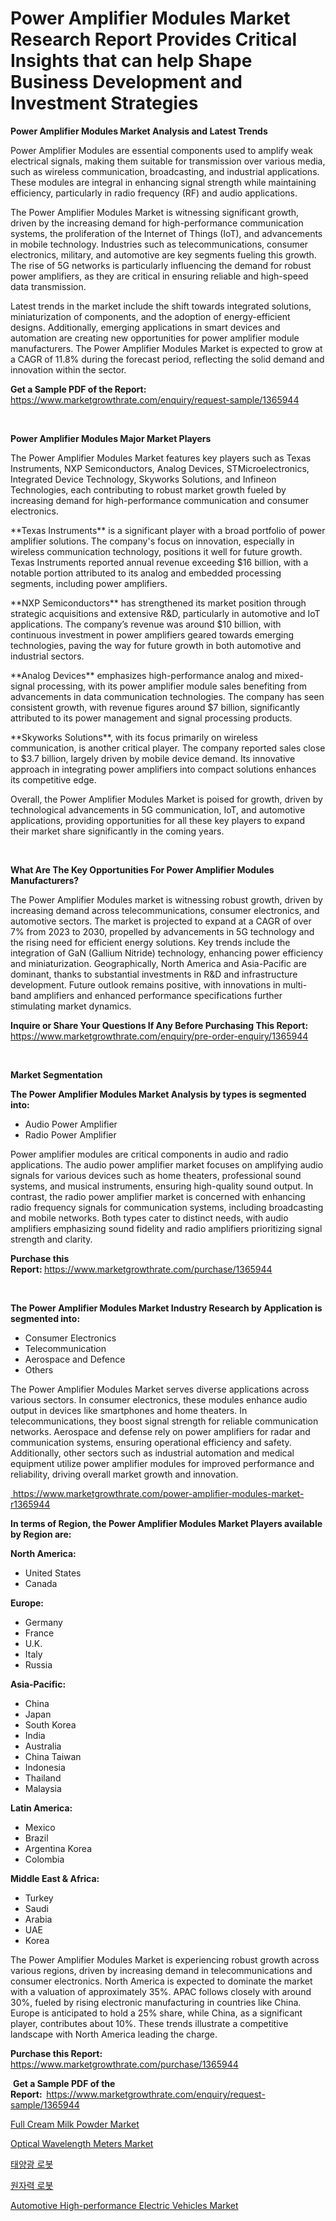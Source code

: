 <p><h1>Power Amplifier Modules Market Research Report Provides Critical Insights that can help Shape Business Development and Investment Strategies</h1></p><p><strong>Power Amplifier Modules Market Analysis and Latest Trends</strong></p>
<p><p>Power Amplifier Modules are essential components used to amplify weak electrical signals, making them suitable for transmission over various media, such as wireless communication, broadcasting, and industrial applications. These modules are integral in enhancing signal strength while maintaining efficiency, particularly in radio frequency (RF) and audio applications.</p><p>The Power Amplifier Modules Market is witnessing significant growth, driven by the increasing demand for high-performance communication systems, the proliferation of the Internet of Things (IoT), and advancements in mobile technology. Industries such as telecommunications, consumer electronics, military, and automotive are key segments fueling this growth. The rise of 5G networks is particularly influencing the demand for robust power amplifiers, as they are critical in ensuring reliable and high-speed data transmission.</p><p>Latest trends in the market include the shift towards integrated solutions, miniaturization of components, and the adoption of energy-efficient designs. Additionally, emerging applications in smart devices and automation are creating new opportunities for power amplifier module manufacturers. The Power Amplifier Modules Market is expected to grow at a CAGR of 11.8% during the forecast period, reflecting the solid demand and innovation within the sector.</p></p>
<p><strong>Get a Sample PDF of the Report:&nbsp;</strong> <a href="https://www.marketgrowthrate.com/enquiry/request-sample/1365944">https://www.marketgrowthrate.com/enquiry/request-sample/1365944</a></p>
<p>&nbsp;</p>
<p><strong>Power Amplifier Modules Major Market Players</strong></p>
<p><p>The Power Amplifier Modules Market features key players such as Texas Instruments, NXP Semiconductors, Analog Devices, STMicroelectronics, Integrated Device Technology, Skyworks Solutions, and Infineon Technologies, each contributing to robust market growth fueled by increasing demand for high-performance communication and consumer electronics.</p><p>**Texas Instruments** is a significant player with a broad portfolio of power amplifier solutions. The company's focus on innovation, especially in wireless communication technology, positions it well for future growth. Texas Instruments reported annual revenue exceeding $16 billion, with a notable portion attributed to its analog and embedded processing segments, including power amplifiers.</p><p>**NXP Semiconductors** has strengthened its market position through strategic acquisitions and extensive R&D, particularly in automotive and IoT applications. The company’s revenue was around $10 billion, with continuous investment in power amplifiers geared towards emerging technologies, paving the way for future growth in both automotive and industrial sectors.</p><p>**Analog Devices** emphasizes high-performance analog and mixed-signal processing, with its power amplifier module sales benefiting from advancements in data communication technologies. The company has seen consistent growth, with revenue figures around $7 billion, significantly attributed to its power management and signal processing products. </p><p>**Skyworks Solutions**, with its focus primarily on wireless communication, is another critical player. The company reported sales close to $3.7 billion, largely driven by mobile device demand. Its innovative approach in integrating power amplifiers into compact solutions enhances its competitive edge.</p><p>Overall, the Power Amplifier Modules Market is poised for growth, driven by technological advancements in 5G communication, IoT, and automotive applications, providing opportunities for all these key players to expand their market share significantly in the coming years.</p></p>
<p>&nbsp;</p>
<p><strong>What Are The Key Opportunities For Power Amplifier Modules Manufacturers?</strong></p>
<p><p>The Power Amplifier Modules market is witnessing robust growth, driven by increasing demand across telecommunications, consumer electronics, and automotive sectors. The market is projected to expand at a CAGR of over 7% from 2023 to 2030, propelled by advancements in 5G technology and the rising need for efficient energy solutions. Key trends include the integration of GaN (Gallium Nitride) technology, enhancing power efficiency and miniaturization. Geographically, North America and Asia-Pacific are dominant, thanks to substantial investments in R&D and infrastructure development. Future outlook remains positive, with innovations in multi-band amplifiers and enhanced performance specifications further stimulating market dynamics.</p></p>
<p><strong>Inquire or Share Your Questions If Any Before Purchasing This Report:</strong> <a href="https://www.marketgrowthrate.com/enquiry/pre-order-enquiry/1365944">https://www.marketgrowthrate.com/enquiry/pre-order-enquiry/1365944</a></p>
<p>&nbsp;</p>
<p><strong>Market Segmentation</strong></p>
<p><strong>The Power Amplifier Modules Market Analysis by types is segmented into:</strong></p>
<p><ul><li>Audio Power Amplifier</li><li>Radio Power Amplifier</li></ul></p>
<p><p>Power amplifier modules are critical components in audio and radio applications. The audio power amplifier market focuses on amplifying audio signals for various devices such as home theaters, professional sound systems, and musical instruments, ensuring high-quality sound output. In contrast, the radio power amplifier market is concerned with enhancing radio frequency signals for communication systems, including broadcasting and mobile networks. Both types cater to distinct needs, with audio amplifiers emphasizing sound fidelity and radio amplifiers prioritizing signal strength and clarity.</p></p>
<p><strong>Purchase this Report:&nbsp;</strong><a href="https://www.marketgrowthrate.com/purchase/1365944">https://www.marketgrowthrate.com/purchase/1365944</a></p>
<p>&nbsp;</p>
<p><strong>The Power Amplifier Modules Market Industry Research by Application is segmented into:</strong></p>
<p><ul><li>Consumer Electronics</li><li>Telecommunication</li><li>Aerospace and Defence</li><li>Others</li></ul></p>
<p><p>The Power Amplifier Modules Market serves diverse applications across various sectors. In consumer electronics, these modules enhance audio output in devices like smartphones and home theaters. In telecommunications, they boost signal strength for reliable communication networks. Aerospace and defense rely on power amplifiers for radar and communication systems, ensuring operational efficiency and safety. Additionally, other sectors such as industrial automation and medical equipment utilize power amplifier modules for improved performance and reliability, driving overall market growth and innovation.</p></p>
<p><a href="https://www.marketgrowthrate.com/power-amplifier-modules-market-r1365944">&nbsp;https://www.marketgrowthrate.com/power-amplifier-modules-market-r1365944</a></p>
<p><strong>In terms of Region, the Power Amplifier Modules Market Players available by Region are:</strong></p>
<p>
    <p> <strong> North America: </strong>
        <ul>
            <li>United States</li>
            <li>Canada</li>
        </ul>
        </p> 
    <p> <strong> Europe: </strong>
        <ul>
            <li>Germany</li>
            <li>France</li>
            <li>U.K.</li>
            <li>Italy</li>
            <li>Russia</li>
        </ul>
        </p> 
    <p> <strong> Asia-Pacific: </strong>
        <ul>
            <li>China</li>
            <li>Japan</li>
            <li>South Korea</li>
            <li>India</li>
            <li>Australia</li>
            <li>China Taiwan</li>
            <li>Indonesia</li>
            <li>Thailand</li>
            <li>Malaysia</li>
        </ul>
        </p> 
    <p> <strong> Latin America: </strong>
        <ul>
            <li>Mexico</li>
            <li>Brazil</li>
            <li>Argentina Korea</li>
            <li>Colombia</li>
        </ul>
        </p> 
    <p> <strong> Middle East & Africa: </strong>
        <ul>
            <li>Turkey</li>
            <li>Saudi</li>
            <li>Arabia</li>
            <li>UAE</li>
            <li>Korea</li>
        </ul>
    </p>
    </p>
<p><p>The Power Amplifier Modules Market is experiencing robust growth across various regions, driven by increasing demand in telecommunications and consumer electronics. North America is expected to dominate the market with a valuation of approximately 35%. APAC follows closely with around 30%, fueled by rising electronic manufacturing in countries like China. Europe is anticipated to hold a 25% share, while China, as a significant player, contributes about 10%. These trends illustrate a competitive landscape with North America leading the charge.</p></p>
<p><strong>Purchase this Report: </strong><a href="https://www.marketgrowthrate.com/purchase/1365944">https://www.marketgrowthrate.com/purchase/1365944</a></p>
<p>&nbsp;<strong>Get a Sample PDF of the Report:&nbsp;&nbsp;</strong><a href="https://www.marketgrowthrate.com/enquiry/request-sample/1365944">https://www.marketgrowthrate.com/enquiry/request-sample/1365944</a></p>
<p><strong></strong></p>
<p><p><a href="https://www.linkedin.com/pulse/global-perspectives-full-cream-milk-powder-market-trends-1zcyc">Full Cream Milk Powder Market</a></p><p><a href="https://github.com/HobertDavis43/Market-Research-Report-List-1/blob/main/optical-wavelength-meters-market.md">Optical Wavelength Meters Market</a></p><p><a href="https://medium.com/@ejuynpri79/%EC%A0%84-%EC%84%B8%EA%B3%84-%ED%83%9C%EC%96%91%EA%B4%91-%EB%A1%9C%EB%B4%87-%EC%8B%9C%EC%9E%A5-%EB%B6%84%EC%84%9D-%ED%8A%B8%EB%A0%8C%EB%93%9C-%EC%A0%84%EB%A7%9D-%EB%B0%8F-%EC%84%B1%EC%9E%A5-%EA%B8%B0%ED%9A%8C-2024-2031-166%ED%8E%98%EC%9D%B4%EC%A7%80-%EB%B3%B4%EA%B3%A0%EC%84%9C-a4f60fb552b0">태양광 로봇</a></p><p><a href="https://medium.com/@ejuynpri79/%EC%97%AC%EB%9F%AC%EB%B6%84%EC%9D%80-%EC%99%9C-%EC%9B%90%EC%9E%90%EB%A0%A5-%EB%A1%9C%EB%B4%87%EC%97%90-%ED%88%AC%EC%9E%90%ED%95%B4%EC%95%BC-%ED%95%A0%EA%B9%8C%EC%9A%94-%EC%8B%9C%EC%9E%A5-%EB%8F%99%ED%96%A5-%EC%A3%BC%EC%9A%94-%EC%8B%9C%EC%9E%A5-%EC%A0%9C%ED%92%88-%EB%B0%8F-%EC%A7%80%EC%97%AD-%EC%84%B1%EC%9E%A5-2024-2031-%EC%9D%84-%EC%9C%84%ED%95%9C-%EA%B2%83%EC%9E%85%EB%8B%88%EB%8B%A4-178064d0650e?postPublishedType=repub">원자력 로봇</a></p><p><a href="https://medium.com/@aaronanfotrrd89736765/what-are-the-emerging-market-trends-of-automotive-high-performance-electric-vehicles-market-705e3f08dcc5">Automotive High-performance Electric Vehicles Market</a></p></p>
